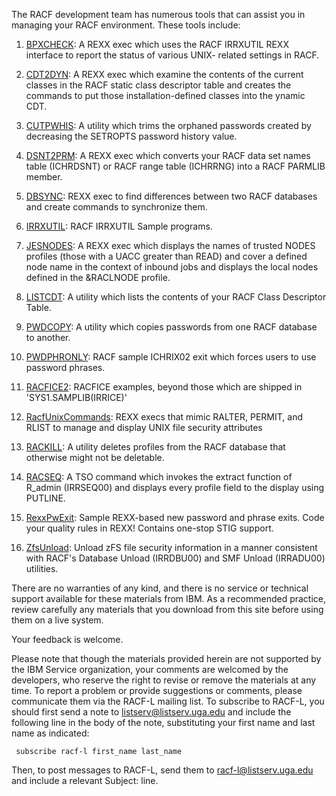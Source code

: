 The RACF development team has numerous tools that can assist you in managing your RACF environment. These tools include:

1. [BPXCHECK](http://ibm.biz/racf-bpxcheck): A REXX exec which uses the RACF IRRXUTIL REXX interface to report the status of various UNIX- related settings in RACF.  

2. [CDT2DYN](http://ibm.biz/racf-cdt2dyn): A REXX exec which examine the contents of the current classes in the RACF static class descriptor table and creates the commands to put those installation-defined classes into the ynamic CDT.

3. [CUTPWHIS](http://ibm.biz/racf-cutpwhis): A utility which trims the orphaned passwords created by decreasing the SETROPTS password history value.

4. [DSNT2PRM](http://ibm.biz/racf-db2prm): A REXX exec which converts your  RACF data set names table (ICHRDSNT) or RACF range table (ICHRRNG) into a RACF PARMLIB member. 

5. [DBSYNC](http://ibm.biz/racf-dbsync): REXX exec to find differences between two RACF databases and create commands to synchronize them. 

6. [IRRXUTIL](https://github.com/IBM/IBM-Z-zOS/tree/main/zOS-RACF/Downloads/IRRXUTIL): RACF IRRXUTIL Sample programs.

7. [JESNODES](http://ibm.biz/racf-jesnodes): A REXX exec which displays the names of trusted NODES profiles (those with a UACC greater than READ) and cover a defined node name in the context of inbound jobs and displays the local nodes defined in the &RACLNODE profile. 

8. [LISTCDT](http://ibm.biz/racf-listcdt): A utility which lists the contents of your RACF Class Descriptor Table.

9. [PWDCOPY](http://ibm.biz/racf-pwdcopy): A utility which copies passwords from one RACF database to another. 

10. [PWDPHRONLY](http://ibm.biz/racf-pwdphronly): RACF sample ICHRIX02 exit which forces users to use password phrases.

11. [RACFICE2](http://ibm.biz/racf-racfice2): RACFICE examples, beyond those which are shipped in 'SYS1.SAMPLIB(IRRICE)'

12. [RacfUnixCommands](https://github.com/IBM/IBM-Z-zOS/tree/main/zOS-RACF/Downloads/RacfUnixCommands): REXX execs that mimic RALTER, PERMIT, and RLIST to manage and display UNIX file security attributes

13. [RACKILL](http://ibm.biz/racf-rackill): A utility deletes profiles from the RACF database that otherwise might not be deletable.  

14. [RACSEQ](https://github.com/IBM/IBM-Z-zOS/tree/main/zOS-RACF/Downloads/RACSEQ): A TSO command which invokes the extract function of R_admin (IRRSEQ00) and displays every profile field to the display using PUTLINE.    

15. [RexxPwExit](https://github.com/IBM/IBM-Z-zOS/tree/main/zOS-RACF/Downloads/RexxPwExit): Sample REXX-based new password and phrase exits.  Code your quality rules in REXX! Contains one-stop STIG support.

16. [ZfsUnload](https://github.com/IBM/IBM-Z-zOS/tree/main/zOS-RACF/Downloads/ZFSUnload): Unload zFS file security information in a manner consistent with RACF's Database Unload (IRRDBU00) and SMF Unload (IRRADU00) utilities.

There are no warranties of any kind, and there is no service or technical support available for these materials from IBM. As a recommended practice, review carefully any materials that you download from this site before using them on a live system.

Your feedback is welcome.

Please note that though the materials provided herein are not supported by the IBM Service organization, your comments are welcomed by the developers, who reserve the right to revise or remove the materials at any time. To report a problem or provide suggestions or comments, please communicate them via the RACF-L mailing list.  To subscribe to RACF-L, you should first send a note to listserv@listserv.uga.edu
and include the following line in the body of the note, substituting your first name and last name as indicated:

     subscribe racf-l first_name last_name

Then, to post messages to RACF-L, send them to racf-l@listserv.uga.edu and include a relevant Subject: line.

